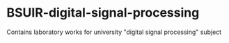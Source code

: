 # BSUIR-digital-signal-processing
Contains laboratory works for university "digital signal processing" subject
